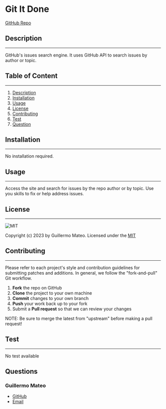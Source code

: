 # Git It Done
  
  [GitHub Repo](https://github.com/e1m3m0/git-it-done)

  ## Description
  --------------
    
  GitHub's issues search engine. It uses GitHub API to search issues by author or topic.
   
  ## Table of Content
  -------------------

  1.   [Description](#description)
  2.   [Installation](#installation)
  3.   [Usage](#usage)
  4.   [License](#license)
  5.   [Contributing](#contributing)
  6.   [Test](#test)
  7.   [Question](#questions)
  
  ## Installation
  ---------------

  No installation required.

  ## Usage
  --------

  Access the site and search for issues by the repo author or by topic. Use you skills to fix or help address issues.

  ## License
  ---------- 
      
   
  ![MIT](https://img.shields.io/badge/license-MIT-brightgreen)

  Copyright (c) 2023 by Guillermo Mateo. Licensed under the [MIT](https://choosealicense.com/licenses/mit)
  
  ## Contributing
  ---------------
    
  Please refer to each project's style and contribution guidelines for submitting patches and additions. In general, we follow the "fork-and-pull" Git workflow.

  1. **Fork** the repo on GitHub
  2. **Clone** the project to your own machine
  3. **Commit** changes to your own branch
  4. **Push** your work back up to your fork
  5. Submit a **Pull request** so that we can review your changes

  NOTE: Be sure to merge the latest from "upstream" before making a pull request!

  ## Test
  -------
  
  No test available

  ## Questions

  ### Guillermo Mateo
  *   [GitHub](https://github.com/e1m3m0)
  *   [Email](mailto:gamateo@gmail.com)
